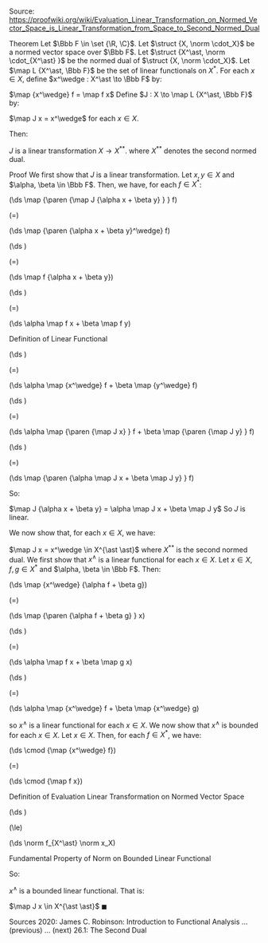 # 

Source: https://proofwiki.org/wiki/Evaluation_Linear_Transformation_on_Normed_Vector_Space_is_Linear_Transformation_from_Space_to_Second_Normed_Dual

Theorem
Let $\Bbb F \in \set {\R, \C}$. 
Let $\struct {X, \norm \cdot_X}$ be a normed vector space over $\Bbb F$.
Let $\struct {X^\ast, \norm \cdot_{X^\ast} }$ be the normed dual of $\struct {X, \norm \cdot_X}$.
Let $\map L {X^\ast, \Bbb F}$ be the set of linear functionals on $X^\ast$. 
For each $x \in X$, define $x^\wedge : X^\ast \to \Bbb F$ by: 

$\map {x^\wedge} f = \map f x$
Define $J : X \to \map L {X^\ast, \Bbb F}$ by: 

$\map J x = x^\wedge$
for each $x \in X$.

Then: 

$J$ is a linear transformation $X \to X^{\ast \ast}$.
where $X^{\ast \ast}$ denotes the second normed dual.


Proof
We first show that $J$ is a linear transformation.
Let $x, y \in X$ and $\alpha, \beta \in \Bbb F$.
Then, we have, for each $f \in X^\ast$:














\(\ds \map {\paren {\map J {\alpha x + \beta y} } } f\)

\(=\)







\(\ds \map {\paren {\alpha x + \beta y}^\wedge} f\)




















\(\ds \)

\(=\)







\(\ds \map f {\alpha x + \beta y}\)




















\(\ds \)

\(=\)







\(\ds \alpha \map f x + \beta \map f y\)





Definition of Linear Functional














\(\ds \)

\(=\)







\(\ds \alpha \map {x^\wedge} f + \beta \map {y^\wedge} f\)




















\(\ds \)

\(=\)







\(\ds \alpha \map {\paren {\map J x} } f + \beta \map {\paren {\map J y} } f\)




















\(\ds \)

\(=\)







\(\ds \map {\paren {\alpha \map J x + \beta \map J y} } f\)









So:

$\map J {\alpha x + \beta y} = \alpha \map J x + \beta \map J y$
So $J$ is linear.

We now show that, for each $x \in X$, we have: 

$\map J x = x^\wedge \in X^{\ast \ast}$
where $X^{\ast \ast}$ is the second normed dual.
We first show that $x^\wedge$ is a linear functional for each $x \in X$.
Let $x \in X$, $f, g \in X^\ast$ and $\alpha, \beta \in \Bbb F$.
Then: 














\(\ds \map {x^\wedge} {\alpha f + \beta g}\)

\(=\)







\(\ds \map {\paren {\alpha f + \beta g} } x\)




















\(\ds \)

\(=\)







\(\ds \alpha \map f x + \beta \map g x\)




















\(\ds \)

\(=\)







\(\ds \alpha \map {x^\wedge} f + \beta \map {x^\wedge} g\)









so $x^\wedge$ is a linear functional for each $x \in X$.
We now show that $x^\wedge$ is bounded for each $x \in X$.
Let $x \in X$.
Then, for each $f \in X^\ast$, we have: 














\(\ds \cmod {\map {x^\wedge} f}\)

\(=\)







\(\ds \cmod {\map f x}\)





Definition of Evaluation Linear Transformation on Normed Vector Space














\(\ds \)

\(\le\)







\(\ds \norm f_{X^\ast} \norm x_X\)





Fundamental Property of Norm on Bounded Linear Functional



So: 

$x^\wedge$ is a bounded linear functional.
That is:

$\map J x \in X^{\ast \ast}$
$\blacksquare$


Sources
2020: James C. Robinson: Introduction to Functional Analysis ... (previous) ... (next) $26.1$: The Second Dual




